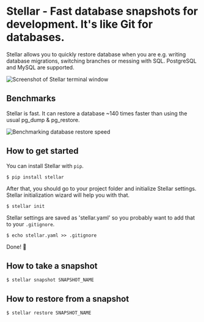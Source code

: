 Stellar - Fast database snapshots for development. It's like Git for databases.
=======

Stellar allows you to quickly restore database when you are e.g. writing database migrations, switching branches or messing with SQL. PostgreSQL and MySQL are supported.

![Screenshot of Stellar terminal window](http://imgur.com/0fXXdcx.png)

Benchmarks
-------
Stellar is fast. It can restore a database ~140 times faster than using the usual
pg_dump & pg_restore.

![Benchmarking database restore speed](http://imgur.com/Md1AHXa.png)


How to get started
-------

You can install Stellar with `pip`.

```$ pip install stellar```

After that, you should go to your project folder and initialize Stellar settings. Stellar initialization wizard will help you with that.

```$ stellar init```

Stellar settings are saved as 'stellar.yaml' so you probably want to add that to your `.gitignore`.

```$ echo stellar.yaml >> .gitignore```

Done! :dancers:


How to take a snapshot
-------

```$ stellar snapshot SNAPSHOT_NAME```

How to restore from a snapshot
-------

```$ stellar restore SNAPSHOT_NAME```
